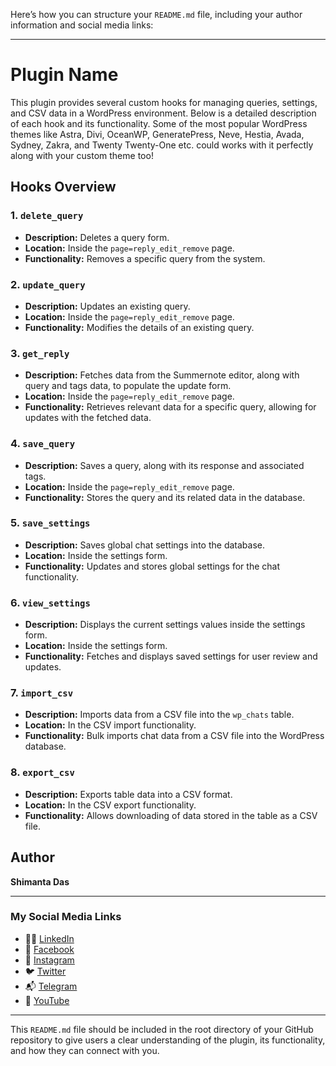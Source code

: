 Here’s how you can structure your `README.md` file, including your author information and social media links:

---

# Plugin Name

This plugin provides several custom hooks for managing queries, settings, and CSV data in a WordPress environment. Below is a detailed description of each hook and its functionality. Some of the most popular WordPress themes like Astra, Divi, OceanWP, GeneratePress, Neve, Hestia, Avada, Sydney, Zakra, and Twenty Twenty-One etc. could works with it perfectly along with your custom theme too!

## Hooks Overview

### 1. `delete_query`
- **Description:** Deletes a query form.
- **Location:** Inside the `page=reply_edit_remove` page.
- **Functionality:** Removes a specific query from the system.

### 2. `update_query`
- **Description:** Updates an existing query.
- **Location:** Inside the `page=reply_edit_remove` page.
- **Functionality:** Modifies the details of an existing query.

### 3. `get_reply`
- **Description:** Fetches data from the Summernote editor, along with query and tags data, to populate the update form.
- **Location:** Inside the `page=reply_edit_remove` page.
- **Functionality:** Retrieves relevant data for a specific query, allowing for updates with the fetched data.

### 4. `save_query`
- **Description:** Saves a query, along with its response and associated tags.
- **Location:** Inside the `page=reply_edit_remove` page.
- **Functionality:** Stores the query and its related data in the database.

### 5. `save_settings`
- **Description:** Saves global chat settings into the database.
- **Location:** Inside the settings form.
- **Functionality:** Updates and stores global settings for the chat functionality.

### 6. `view_settings`
- **Description:** Displays the current settings values inside the settings form.
- **Location:** Inside the settings form.
- **Functionality:** Fetches and displays saved settings for user review and updates.

### 7. `import_csv`
- **Description:** Imports data from a CSV file into the `wp_chats` table.
- **Location:** In the CSV import functionality.
- **Functionality:** Bulk imports chat data from a CSV file into the WordPress database.

### 8. `export_csv`
- **Description:** Exports table data into a CSV format.
- **Location:** In the CSV export functionality.
- **Functionality:** Allows downloading of data stored in the table as a CSV file.

## Author

**Shimanta Das**

---

### My Social Media Links

- 🤹‍♂️ [LinkedIn](https://www.linkedin.com/in/shimanta-das-497167223)
- 👹 [Facebook](https://www.facebook.com/profile.php?id=100078406112813)
- 📸 [Instagram](https://www.instagram.com/meshimanta/?hl=en)
- 🐦 [Twitter](https://mobile.twitter.com/Shimantadas247)
- 📬 [Telegram](https://t.me/microcodesofficial)
- 🎦 [YouTube](https://youtube.com/channel/UCrbf6B0CU9x-I4bQOYbJVGw)

---

This `README.md` file should be included in the root directory of your GitHub repository to give users a clear understanding of the plugin, its functionality, and how they can connect with you.